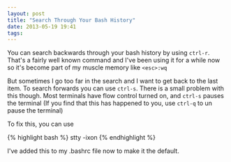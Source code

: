 ```yaml
---
layout: post
title: "Search Through Your Bash History"
date: 2013-05-19 19:41
tags: 
---
```

You can search backwards through your bash history by using `ctrl-r`. That's a 
fairly well known command and I've been using it for a while now so it's become
part of my muscle memory like `<esc>:wq`

But sometimes I go too far in the search and I want to get back to the last item.
To search forwards you can use `ctrl-s`. There is a small problem with this though.
Most terminals have flow control turned on, and `ctrl-s` pauses the terminal (If you
find that this has happened to you, use `ctrl-q` to un pause the terminal)

To fix this, you can use

{% highlight bash %}
stty -ixon
{% endhighlight %}

I've added this to my .bashrc file now to make it the default.
